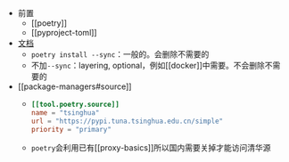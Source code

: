 - 前置
    - [[poetry]]
    - [[pyproject-toml]]
- [文档](https://python-poetry.org/docs/managing-dependencies/#installing-group-dependencies)
  - `poetry install --sync`：一般的。会删除不需要的
  - 不加`--sync`：layering, optional，例如[[docker]]中需要。不会删除不需要的
- [[package-managers#source]]
  - ```toml
    [[tool.poetry.source]]
    name = "tsinghua"
    url = "https://pypi.tuna.tsinghua.edu.cn/simple"
    priority = "primary"
    ```
  - `poetry`会利用已有[[proxy-basics]]所以国内需要关掉才能访问清华源